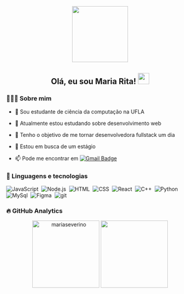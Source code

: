 <div id="header" align="center">
  <img src="https://media.giphy.com/media/RIUgvgjw3D5Z1ZJSvv/giphy.gif" width="150"/>
</div>

<div align="center">
  <h2><b>Olá, eu sou Maria Rita!</b> <img src="https://media.giphy.com/media/hvRJCLFzcasrR4ia7z/giphy.gif" width="30px"> </h2>
</div>

### 👩🏽‍💻 Sobre mim

-   🔭 Sou estudante de ciência da computação na UFLA

-   🌱 Atualmente estou estudando sobre desenvolvimento web

-   🎯 Tenho o objetivo de me tornar desenvolvedora fullstack um dia

-   🤝 Estou em busca de um estágio

-   📫 Pode me encontrar em [![Gmail Badge](https://img.shields.io/badge/-mariarsseverino@gmail.com-red?style=flat-square&logo=Gmail&logoColor=white&link=mailto:mariarsseverino@gmail.com)](mailto:mariarsseverino@gmail.com)

<p align="left">
</p>

### :rocket: Linguagens e tecnologias

![JavaScript](https://img.shields.io/badge/-JavaScript-05122A?style=for-the-badge&logo=javascript)&nbsp;
![Node.js](https://img.shields.io/badge/-Node.js-05122A?style=for-the-badge&logo=node.js)&nbsp;
![HTML](https://img.shields.io/badge/-HTML-05122A?style=for-the-badge&logo=HTML5)&nbsp;
![CSS](https://img.shields.io/badge/-CSS-05122A?style=for-the-badge&logo=CSS3&logoColor=1572B6)&nbsp;
![React](https://img.shields.io/badge/-React-05122A?style=for-the-badge&logo=react)&nbsp;
![C++](https://img.shields.io/badge/-C++-05122A?style=for-the-badge&logo=cplusplus)&nbsp;
![Python](https://img.shields.io/badge/-Python-05122A?style=for-the-badge&logo=python)&nbsp;
![MySql](https://img.shields.io/badge/-MySql-05122A?style=for-the-badge&logo=MySql)&nbsp;
![Figma](https://img.shields.io/badge/-Figma-05122A?style=for-the-badge&logo=figma)&nbsp;
![git](https://img.shields.io/badge/-Git-05122A?style=for-the-badge&logo=git)&nbsp;

### :fire: GitHub Analytics
<p align="center">
<img height="180em" src="https://github-readme-stats.vercel.app/api?username=mariaseverino&show_icons=true&theme=buefy" alt="mariaseverino"/>

<img height="180em" src="https://github-readme-stats.vercel.app/api/top-langs/?username=nandajfa&layout=compact&langs_count=7&theme=buefy"/>
</p>

